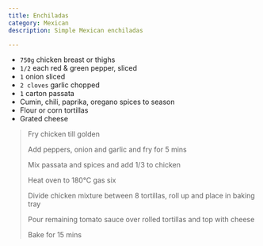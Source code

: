 ```yaml
---
title: Enchiladas 
category: Mexican
description: Simple Mexican enchiladas

--- 
```

* `750g` chicken breast or thighs
* `1/2` each red & green pepper, sliced
* `1` onion sliced
* `2 cloves` garlic chopped
* `1` carton passata
* Cumin, chili, paprika, oregano spices to season
* Flour or corn tortillas
* Grated cheese
 
> Fry chicken till golden
>
> Add peppers, onion and garlic and fry for 5 mins
>
> Mix passata and spices and add 1/3 to chicken
>
> Heat oven to 180°C gas six
>
> Divide chicken mixture between 8 tortillas, roll up and place in baking tray
>
> Pour remaining tomato sauce over rolled tortillas and top with cheese
>
> Bake for 15 mins

